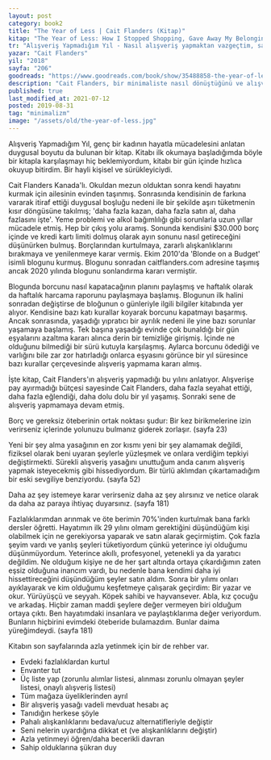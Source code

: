 ```yaml
---
layout: post  
category: book2  
title: "The Year of Less | Cait Flanders (Kitap)"  
kitap: "The Year of Less: How I Stopped Shopping, Gave Away My Belongings, and Discovered Life is Worth More Than Anything You Can Buy in a Store"  
tr: "Alışveriş Yapmadığım Yıl - Nasıl alışveriş yapmaktan vazgeçtim, sahip olduğum gereksiz bir sürü şeyi başkalarına verdim ve bir dükkandan alabileceğiniz şeylerden daha değerli bir hayatı keşfettim?"  
yazar: "Cait Flanders"  
yil: "2018"  
sayfa: "206"  
goodreads: "https://www.goodreads.com/book/show/35488858-the-year-of-less"
description: "Cait Flanders, bir minimaliste nasıl dönüştüğünü ve alışverişsiz geçirdiği bir yıl sonunda yaptığı tasarrufla borçlarını nasıl ödediğini anlatıyor."
published: true
last_modified_at: 2021-07-12
posted: 2019-08-31
tag: "minimalizm"
image: "/assets/old/the-year-of-less.jpg"
---
```


Alışveriş Yapmadığım Yıl, genç bir kadının hayatla mücadelesini anlatan duygusal boyutu da bulunan bir kitap. Kitabı ilk okumaya başladığımda böyle bir kitapla karşılaşmayı hiç beklemiyordum, kitabı bir gün içinde hızlıca okuyup bitirdim. Bir hayli kişisel ve sürükleyiciydi.  
  
Cait Flanders Kanada'lı. Okuldan mezun olduktan sonra kendi hayatını kurmak için ailesinin evinden taşınmış. Sonrasında kendisinin de farkına vararak itiraf ettiği duygusal boşluğu nedeni ile bir şekilde aşırı tüketmenin kısır döngüsüne takılmış; 'daha fazla kazan, daha fazla satın al, daha fazlasını işte'. Yeme problemi ve alkol bağımlılığı gibi sorunlarla uzun yıllar mücadele etmiş. Hep bir çıkış yolu aramış. Sonunda kendisini $30.000 borç içinde ve kredi kartı limiti dolmuş olarak ayın sonunu nasıl getireceğini düşünürken bulmuş. Borçlarından kurtulmaya, zararlı alışkanlıklarını bırakmaya ve yenilenmeye karar vermiş. Ekim 2010'da 'Blonde on a Budget' isimli blogunu kurmuş. Blogunu sonradan caitflanders.com adresine taşımış ancak 2020 yılında blogunu sonlandırma kararı vermiştir.  
  
Blogunda borcunu nasıl kapatacağının planını paylaşmış ve haftalık olarak da haftalık harcama raporunu paylaşmaya başlamış. Blogunun ilk halini sonradan değiştirse de bloğunun o günleriyle ilgili bilgiler kitabında yer alıyor. Kendisine bazı katı kurallar koyarak borcunu kapatmayı başarmış. Ancak sonrasında, yaşadığı yıpratıcı bir ayrılık nedeni ile yine bazı sorunlar yaşamaya başlamış. Tek başına yaşadığı evinde çok bunaldığı bir gün eşyalarını azaltma kararı alınca derin bir temizliğe girişmiş. İçinde ne olduğunu bilmediği bir sürü kutuyla karşılaşmış. Aylarca borcunu ödediği ve varlığını bile zar zor hatırladığı onlarca eşyasını görünce bir yıl süresince bazı kurallar çerçevesinde alışveriş yapmama kararı almış.  
  
İşte kitap, Cait Flanders'ın alışveriş yapmadığı bu yılını anlatıyor. Alışverişe pay ayırmadığı bütçesi sayesinde Cait Flanders, daha fazla seyahat ettiği, daha fazla eğlendiği, daha dolu dolu bir yıl yaşamış. Sonraki sene de alışveriş yapmamaya devam etmiş.  
  
Borç ve gereksiz öteberinin ortak noktası şudur: Bir kez birikmelerine izin verirseniz içlerinde yolunuzu bulmanız giderek zorlaşır. (sayfa 23)  
  
Yeni bir şey alma yasağının en zor kısmı yeni bir şey alamamak değildi, fiziksel olarak beni uyaran şeylerle yüzleşmek ve onlara verdiğim tepkiyi değiştirmekti. Sürekli alışveriş yasağını unuttuğum anda canım alışveriş yapmak isteyecekmiş gibi hissediyordum. Bir türlü aklımdan çıkartamadığım bir eski sevgiliye benziyordu. (sayfa 52)  
  
Daha az şey istemeye karar verirseniz daha az şey alırsınız ve netice olarak da daha az paraya ihtiyaç duyarsınız. (sayfa 181)  
  
Fazlalıklarımdan arınmak ve öte berimin 70%'inden kurtulmak bana farklı dersler öğretti. Hayatımın ilk 29 yılını olmam gerektiğini düşündüğüm kişi olabilmek için ne gerekiyorsa yaparak ve satın alarak geçirmiştim. Çok fazla şeyim vardı ve yanlış şeyleri tüketiyordum çünkü yeterince iyi olduğumu düşünmüyordum. Yeterince akıllı, profesyonel, yetenekli ya da yaratıcı değildim. Ne olduğum kişiye ne de her şart altında ortaya çıkardığımın zaten eşsiz olduğuna inancım vardı, bu nedenle bana kendimi daha iyi hissettireceğini düşündüğüm şeyler satın aldım. Sonra bir yılımı onları ayıklayarak ve kim olduğumu keşfetmeye çalışarak geçirdim: Bir yazar ve okur. Yürüyüşçü ve seyyah. Köpek sahibi ve hayvansever. Abla, kız çocuğu ve arkadaş. Hiçbir zaman maddi şeylere değer vermeyen biri olduğum ortaya çıktı. Ben hayatımdaki insanlara ve paylaştıklarıma değer veriyordum. Bunların hiçbirini evimdeki öteberide bulamazdım. Bunlar daima yüreğimdeydi. (sayfa 181)  
  
Kitabın son sayfalarında azla yetinmek için bir de rehber var.  
  
- Evdeki fazlalıklardan kurtul  
- Envanter tut  
- Üç liste yap (zorunlu alımlar listesi, alınması zorunlu olmayan şeyler listesi, onaylı alışveriş listesi)  
- Tüm mağaza üyeliklerinden ayrıl  
- Bir alışveriş yasağı vadeli mevduat hesabı aç  
- Tanıdığın herkese şöyle  
- Pahalı alışkanlıklarını bedava/ucuz alternatifleriyle değiştir  
- Seni nelerin uyardığına dikkat et (ve alışkanlıklarını değiştir)  
- Azla yetinmeyi öğren/daha becerikli davran  
- Sahip olduklarına şükran duy  
  
